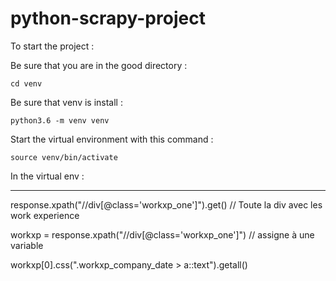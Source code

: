 # python-scrapy-project

To start the project : 

Be sure that you are in the good directory : 

`cd venv`

Be sure that venv is install : 

`python3.6 -m venv venv`

Start the virtual environment with this command : 

`source venv/bin/activate`

In the virtual env : 




________________________________________


response.xpath("//div[@class='workxp_one']").get()
// Toute la div avec les work experience 

workxp = response.xpath("//div[@class='workxp_one']")
// assigne à une variable 

workxp[0].css(".workxp_company_date > a::text").getall()
